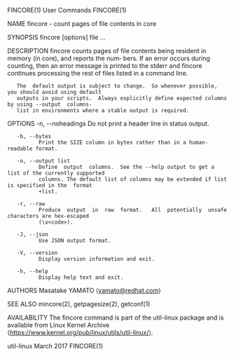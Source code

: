 FINCORE(1)                                   User Commands                                  FINCORE(1)

NAME
       fincore - count pages of file contents in core

SYNOPSIS
       fincore [options] file ...

DESCRIPTION
       fincore  counts pages of file contents being resident in memory (in core), and reports the num‐
       bers.  If an error occurs during counting, then an error message is printed to the  stderr  and
       fincore continues processing the rest of files listed in a command line.

       The  default output is subject to change.  So whenever possible, you should avoid using default
       outputs in your scripts.  Always explicitly define expected columns by using --output  columns-
       list in environments where a stable output is required.

OPTIONS
       -n, --noheadings
              Do not print a header line in status output.

       -b, --bytes
              Print the SIZE column in bytes rather than in a human-readable format.

       -o, --output list
              Define  output  columns.  See the --help output to get a list of the currently supported
              columns. The default list of columns may be extended if list is specified in the  format
              +list.

       -r, --raw
              Produce  output  in  raw  format.   All  potentially  unsafe  characters are hex-escaped
              (\x<code>).

       -J, --json
              Use JSON output format.

       -V, --version
              Display version information and exit.

       -h, --help
              Display help text and exit.

AUTHORS
       Masatake YAMATO ⟨yamato@redhat.com⟩

SEE ALSO
       mincore(2), getpagesize(2), getconf(1)

AVAILABILITY
       The fincore command is part of the util-linux  package  and  is  available  from  Linux  Kernel
       Archive ⟨https://www.kernel.org/pub/linux/utils/util-linux/⟩.

util-linux                                    March 2017                                    FINCORE(1)
